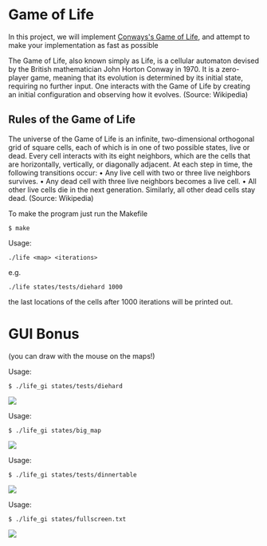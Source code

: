 # Game of Life

In this project, we will implement [Conways's Game of Life](https://en.wikipedia.org/wiki/Conway%27s_Game_of_Life), and
attempt to make your implementation as fast as possible

The Game of Life, also known simply as Life, is a cellular automaton
devised by the British mathematician John Horton Conway in 1970. It
is a zero-player game, meaning that its evolution is determined by
its initial state, requiring no further input. One interacts with the
Game of Life by creating an initial configuration and observing how
it evolves.
(Source: Wikipedia)

## Rules of the Game of Life
The universe of the Game of Life is an infinite, two-dimensional
orthogonal grid of square cells, each of which is in one of two
possible states, live or dead. Every cell interacts with its eight
neighbors, which are the cells that are horizontally, vertically, or
diagonally adjacent. At each step in time, the following transitions
occur:
• Any live cell with two or three live neighbors survives.
• Any dead cell with three live neighbors becomes a live cell.
• All other live cells die in the next generation. Similarly, all
other dead cells stay dead.
(Source: Wikipedia)


To make the program just run the Makefile
```
$ make
```

Usage:
```
./life <map> <iterations>
```
e.g.
```
./life states/tests/diehard 1000
```
the last locations of the cells after 1000 iterations will be printed out.

# GUI Bonus
(you can draw with the mouse on the maps!)

Usage:
```
$ ./life_gi states/tests/diehard
```

![](https://github.com/maxrantil/game_of_life/blob/main/gifs/diehard.gif)

Usage:
```
$ ./life_gi states/big_map
```

![](https://github.com/maxrantil/game_of_life/blob/main/gifs/big_map.gif)

Usage:
```
$ ./life_gi states/tests/dinnertable
```

![](https://github.com/maxrantil/game_of_life/blob/main/gifs/dinnertable.gif)

Usage:
```
$ ./life_gi states/fullscreen.txt
```

![](https://github.com/maxrantil/game_of_life/blob/main/gifs/fullscreen.gif)

